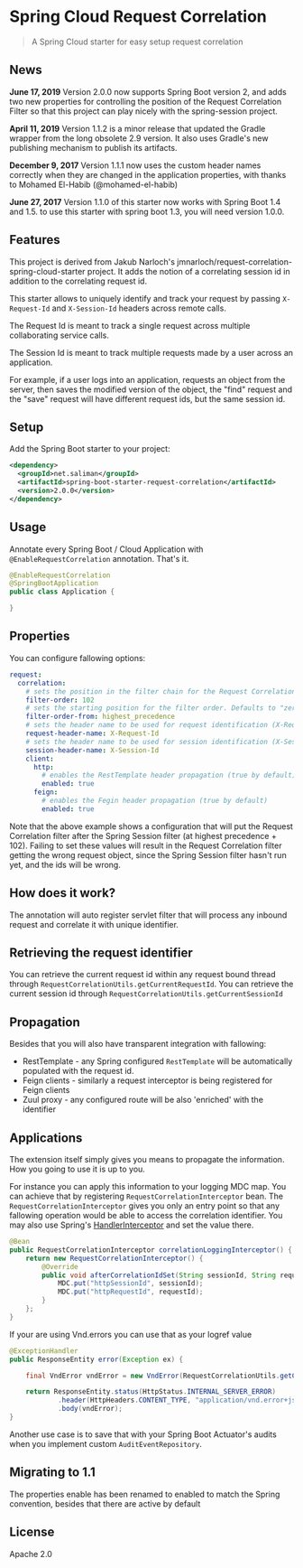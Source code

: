 # Spring Cloud Request Correlation

> A Spring Cloud starter for easy setup request correlation

## News
**June 17, 2019**  Version 2.0.0 now supports Spring Boot version 2, and adds
two new properties for controlling the position of the Request Correlation
Filter so that this project can play nicely with the spring-session project.

**April 11, 2019**  Version 1.1.2 is a minor release that updated the Gradle
wrapper from the long obsolete 2.9 version.  It also uses Gradle's new 
publishing mechanism to publish its artifacts.

**December 9, 2017** Version 1.1.1 now uses the custom header names correctly
when they are changed in the application properties, with thanks to Mohamed
El-Habib (@mohamed-el-habib)

**June 27, 2017** Version 1.1.0 of this starter now works with Spring Boot 1.4 
and 1.5. to use this starter with spring boot 1.3, you will need version 1.0.0.

## Features

This project is derived from Jakub Narloch's 
jmnarloch/request-correlation-spring-cloud-starter project.  It adds the notion
of a correlating session id in addition to the correlating request id.

This starter allows to uniquely identify and track your request by passing 
`X-Request-Id` and `X-Session-Id` headers across remote calls. 

The Request Id is meant to track a single request across multiple collaborating
service calls.

The Session Id is meant to track multiple requests made by a user across an
application.

For example, if a user logs into an application, requests an object from the 
server, then saves the modified version of the object, the "find" request and
the "save" request will have different request ids, but the same session id. 

## Setup

Add the Spring Boot starter to your project:

```xml
<dependency>
  <groupId>net.saliman</groupId>
  <artifactId>spring-boot-starter-request-correlation</artifactId>
  <version>2.0.0</version>
</dependency>
```

## Usage

Annotate every Spring Boot / Cloud Application with `@EnableRequestCorrelation` 
annotation. That's it.

```java
@EnableRequestCorrelation
@SpringBootApplication
public class Application {

}
```

## Properties

You can configure fallowing options:

```yaml
request:
  correlation:
    # sets the position in the filter chain for the Request Correlation Filter (Ordered.HIGHEST_PRECEDENCE by default)
    filter-order: 102
    # sets the starting position for the filter order. Defaults to "zero"
    filter-order-from: highest_precedence
    # sets the header name to be used for request identification (X-Request-Id by default)
    request-header-name: X-Request-Id
    # sets the header name to be used for session identification (X-Session-Id by default)
    session-header-name: X-Session-Id
    client:
      http:
        # enables the RestTemplate header propagation (true by default)
        enabled: true
      feign:
        # enables the Fegin header propagation (true by default)
        enabled: true

```

Note that the above example shows a configuration that will put the Request 
Correlation filter after the Spring Session filter (at highest precedence + 102).
Failing to set these values will result in the Request Correlation filter 
getting the wrong request object, since the Spring Session filter hasn't run 
yet, and the ids will be wrong.

## How does it work?

The annotation will auto register servlet filter that will process any inbound 
request and correlate it with unique identifier.

## Retrieving the request identifier

You can retrieve the current request id within any request bound thread through 
`RequestCorrelationUtils.getCurrentRequestId`.  You can retrieve the current 
session id through `RequestCorrelationUtils.getCurrentSessionId`

## Propagation

Besides that you will also have transparent integration with fallowing:

* RestTemplate - any Spring configured `RestTemplate` will be automatically
  populated with the request id.
* Feign clients - similarly a request interceptor is being registered for Feign
  clients
* Zuul proxy - any configured route will be also 'enriched' with the identifier

## Applications

The extension itself simply gives you means to propagate the information. How 
you going to use it is up to you.

For instance you can apply this information to your logging MDC map. You can 
achieve that by registering `RequestCorrelationInterceptor` bean. The 
`RequestCorrelationInterceptor` gives you only an entry point so that
any fallowing operation would be able to access the correlation identifier. You
may also use Spring's
[HandlerInterceptor](http://docs.spring.io/spring/docs/current/javadoc-api/org/springframework/web/servlet/HandlerInterceptor.html)
and set the value there.

```java
@Bean
public RequestCorrelationInterceptor correlationLoggingInterceptor() {
    return new RequestCorrelationInterceptor() {
        @Override
        public void afterCorrelationIdSet(String sessionId, String requestId) {
            MDC.put("httpSessionId", sessionId);
            MDC.put("httpRequestId", requestId);
        }
    };
}
```

If your are using Vnd.errors you can use that as your logref value

```java
@ExceptionHandler
public ResponseEntity error(Exception ex) {

    final VndError vndError = new VndError(RequestCorrelationUtils.getCurrentCorrelationId(), ex.getMessage());

    return ResponseEntity.status(HttpStatus.INTERNAL_SERVER_ERROR)
            .header(HttpHeaders.CONTENT_TYPE, "application/vnd.error+json")
            .body(vndError);
}
```

Another use case is to save that with your Spring Boot Actuator's audits when
you implement custom `AuditEventRepository`.

## Migrating to 1.1

The properties enable has been renamed to enabled to match the Spring 
convention, besides that there are active by default

## License

Apache 2.0
